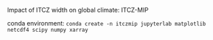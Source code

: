 Impact of ITCZ width on global climate: ITCZ-MIP

conda environment: ```conda create -n itczmip jupyterlab matplotlib netcdf4 scipy numpy xarray ```
